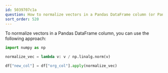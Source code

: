 ```yaml
---
id: 5039707c1a
question: How to normalize vectors in a Pandas DataFrame column (or Pandas Series)?
sort_order: 520
---
```


To normalize vectors in a Pandas DataFrame column, you can use the following approach:

```python
import numpy as np

normalize_vec = lambda v: v / np.linalg.norm(v)

df["new_col"] = df["org_col"].apply(normalize_vec)
```